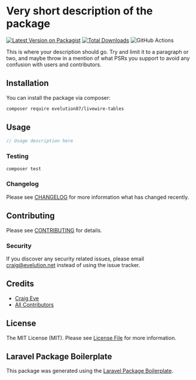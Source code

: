 # Very short description of the package

[![Latest Version on Packagist](https://img.shields.io/packagist/v/evelution/livewire-tables.svg?style=flat-square)](https://packagist.org/packages/evelution/livewire-tables)
[![Total Downloads](https://img.shields.io/packagist/dt/evelution/livewire-tables.svg?style=flat-square)](https://packagist.org/packages/evelution/livewire-tables)
![GitHub Actions](https://github.com/evelution/livewire-tables/actions/workflows/main.yml/badge.svg)

This is where your description should go. Try and limit it to a paragraph or two, and maybe throw in a mention of what PSRs you support to avoid any confusion with users and contributors.

## Installation

You can install the package via composer:

```bash
composer require evelution87/livewire-tables
```

## Usage

```php
// Usage description here
```

### Testing

```bash
composer test
```

### Changelog

Please see [CHANGELOG](CHANGELOG.md) for more information what has changed recently.

## Contributing

Please see [CONTRIBUTING](CONTRIBUTING.md) for details.

### Security

If you discover any security related issues, please email craig@evelution.net instead of using the issue tracker.

## Credits

-   [Craig Eve](https://github.com/evelution87)
-   [All Contributors](../../contributors)

## License

The MIT License (MIT). Please see [License File](LICENSE.md) for more information.

## Laravel Package Boilerplate

This package was generated using the [Laravel Package Boilerplate](https://laravelpackageboilerplate.com).
